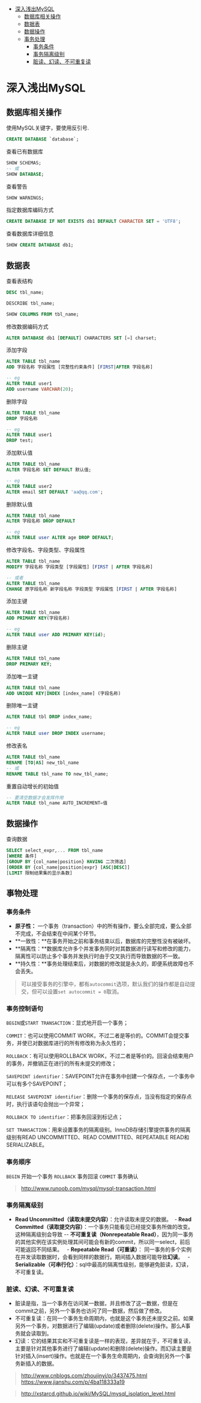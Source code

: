 
<!-- @import "[TOC]" {cmd="toc" depthFrom=1 depthTo=6 orderedList=false} -->

<!-- code_chunk_output -->

* [深入浅出MySQL](#深入浅出mysql)
	* [数据库相关操作](#数据库相关操作)
	* [数据表](#数据表)
	* [数据操作](#数据操作)
	* [事务处理](#事务处理)
		* [事务条件](#事务条件)
		* [事务隔离级别](#事务隔离级别)
		* [脏读、幻读、不可重复读](#脏读、幻读、不可重复读)

<!-- /code_chunk_output -->


# 深入浅出MySQL

## 数据库相关操作

使用MySQL关键字，要使用反引号.

```sql
CREATE DATABASE `database`;
```

查看已有数据库

```sql
SHOW SCHEMAS;
-- 或
SHOW DATABASE;
```

查看警告

```sql
SHOW WARNINGS;
``` 

指定数据库编码方式

```sql
CREATE DATABASE IF NOT EXISTS db1 DEFAULT CHARACTER SET = 'UTF8';
```

查看数据库详细信息

```sql
SHOW CREATE DATABASE db1;
```

## 数据表

查看表结构

```sql
DESC tbl_name;

DESCRIBE tbl_name;

SHOW COLUMNS FROM tbl_name;
```

修改数据编码方式

```sql
ALTER DATABASE db1 [DEFAULT] CHARACTERS SET [=] charset;
```

添加字段

```sql
ALTER TABLE tbl_name 
ADD 字段名称 字段属性 [完整性约束条件] [FIRST|AFTER 字段名称]

-- eg
ALTER TABLE user1
ADD username VARCHAR(20);
```

删除字段

```sql
ALTER TABLE tbl_name
DROP 字段名称

-- eg
ALTER TABLE user1
DROP test;
```

添加默认值

```sql
ALTER TABLE tbl_name
ALTER 字段名称 SET DEFAULT 默认值;

-- eg
ALTER TABLE user2
ALTER email SET DEFAULT 'aa@qq.com';
```

删除默认值

```sql
ALTER TABLE tbl_name
ALTER 字段名称 DROP DEFAULT

-- eg
ALTER TABLE user ALTER age DROP DEFAULT;
```

修改字段名、字段类型、字段属性

```sql
ALTER TABLE tbl_name
MODIFY 字段名称 字段类型 [字段属性] [FIRST | AFTER 字段名称]

-- 或者
ALTER TABLE tbl_name
CHANGE 原字段名称 新字段名称 字段类型 字段属性 [FIRST | AFTER 字段名称]
```

添加主键

```sql
ALTER TABLE tbl_name
ADD PRIMARY KEY(字段名称)

-- eg
ALTER TABLE user ADD PRIMARY KEY(id);
```

删除主键

```sql
ALTER TABLE tbl_name
DROP PRIMARY KEY;
```

添加唯一主键

```sql
ALTER TABLE tbl_name
ADD UNIQUE KEY|INDEX [index_name] (字段名称)
```

删除唯一主键

```sql
ALTER TABLE tbl DROP index_name;

-- eg
ALTER TABLE user DROP INDEX username;
```

修改表名

```sql
ALTER TABLE tbl_name 
RENAME [TO|AS] new_tbl_name
-- 或
RENAME TABLE tbl_name TO new_tbl_name;
```

重置自动增长的初始值

```sql
-- 要清空数据才会发挥作用
ALTER TABLE tbl_name AUTO_INCREMENT=值
```

## 数据操作

查询数据

```sql
SELECT select_expr,... FROM tbl_name
[WHERE 条件]
[GROUP BY {col_name|position} HAVING 二次筛选]
[ORDER BY {col_name|position|expr} [ASC|DESC]]
[LIMIT 限制结果集的显示条数]
```

## 事物处理

### 事务条件

 - **原子性：** 一个事务（transaction）中的所有操作，要么全部完成，要么全部不完成，不会结束在中间某个环节。
 - **一致性：**在事务开始之前和事务结束以后，数据库的完整性没有被破坏。
 - **隔离性：**数据库允许多个并发事务同时对其数据进行读写和修改的能力，隔离性可以防止多个事务并发执行时由于交叉执行而导致数据的不一致。
 - **持久性：**事务处理结束后，对数据的修改就是永久的，即便系统故障也不会丢失。

> 可以接受事务的引擎中，都有`autocommit`选项，默认我们的操作都是自动提交，但可以设置`set autocommit = 0`取消。


### 事务控制语句

`BEGIN`或`START TRANSACTION`：显式地开启一个事务；

`COMMIT`：也可以使用COMMIT WORK，不过二者是等价的。COMMIT会提交事务，并使已对数据库进行的所有修改称为永久性的；

`ROLLBACK`：有可以使用ROLLBACK WORK，不过二者是等价的。回滚会结束用户的事务，并撤销正在进行的所有未提交的修改；

`SAVEPOINT identifier`：SAVEPOINT允许在事务中创建一个保存点，一个事务中可以有多个SAVEPOINT；

`RELEASE SAVEPOINT identifier`：删除一个事务的保存点，当没有指定的保存点时，执行该语句会抛出一个异常；

`ROLLBACK TO identifier`：把事务回滚到标记点；

`SET TRANSACTION`：用来设置事务的隔离级别。InnoDB存储引擎提供事务的隔离级别有READ UNCOMMITTED、READ COMMITTED、REPEATABLE READ和SERIALIZABLE。


### 事务顺序

`BEGIN` 开始一个事务
`ROLLBACK` 事务回滚
`COMMIT` 事务确认

> http://www.runoob.com/mysql/mysql-transaction.html

### 事务隔离级别

  - **Read Uncommitted（读取未提交内容）**：允许读取未提交的数据。
  - **Read Committed（读取提交内容）**：一个事务只能看见已经提交事务所做的改变。这种隔离级别会导致 -- **不可重复读（Nonrepeatable Read）**，因为同一事务的其他实例在该实例处理其间可能会有新的commit，所以同一select，前后可能返回不同结果。
   - **Repeatable Read（可重读）**： 同一事务的多个实例在并发读取数据时，会看到同样的数据行。期间插入数据可能导致**幻读**。
   - **Serializable（可串行化）**：sql中最高的隔离性级别，能够避免脏读，幻读，不可重复读。

### 脏读、幻读、不可重复读

 - 脏读是指，当一个事务在访问某一数据，并且修改了这一数据，但是在commit之前，另外一个事务也访问了同一数据，然后做了修改。
 - 不可重复读：在同一个事务生命周期内，也就是这个事务还未提交之前。如果另外一个事务，对数据进行了编辑(update)或者删除(delete)操作。那么A事务就会读取到。
 - 幻读：它的结果其实和不可重复读是一样的表现，差异就在于，不可重复读，主要是针对其他事务进行了编辑(update)和删除(delete)操作。而幻读主要是针对插入(insert)操作。也就是在一个事务生命周期内，会查询到另外一个事务新插入的数据。
 
> http://www.cnblogs.com/zhoujinyi/p/3437475.html
  https://www.jianshu.com/p/4ba118333a19
 
> http://xstarcd.github.io/wiki/MySQL/mysql_isolation_level.html
